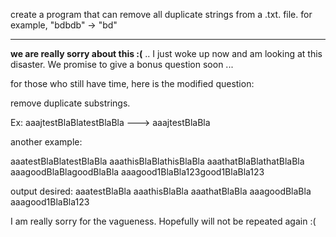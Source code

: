 <div class="md"><p>create a program that can remove all duplicate strings from a .txt. file. for example, "bdbdb" -&gt; "bd"</p>
<hr/>
<p><strong>we are really sorry about this :(</strong> .. I just woke up now and am looking at this disaster. We promise to give a bonus question soon ...</p>
<p>for those who still have time, here is the modified question:  </p>
<p>remove duplicate substrings.  </p>
<p>Ex: aaajtestBlaBlatestBlaBla ---&gt; aaajtestBlaBla</p>
<p>another example:  </p>
<p>aaatestBlaBlatestBlaBla
aaathisBlaBlathisBlaBla
aaathatBlaBlathatBlaBla
aaagoodBlaBlagoodBlaBla
aaagood1BlaBla123good1BlaBla123</p>
<p>output desired:
aaatestBlaBla
aaathisBlaBla
aaathatBlaBla
aaagoodBlaBla
aaagood1BlaBla123</p>
<p>I am really sorry for the vagueness. Hopefully will not be repeated again :(</p>
</div>
